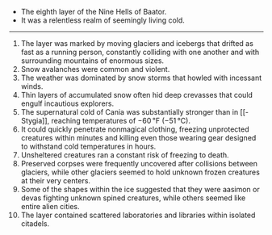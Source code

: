 - The eighth layer of the Nine Hells of Baator. 
- It was a relentless realm of seemingly living cold.

---
1. The layer was marked by moving glaciers and icebergs that drifted as fast as a running person, constantly colliding with one another and with surrounding mountains of enormous sizes. 
2. Snow avalanches were common and violent. 
3. The weather was dominated by snow storms that howled with incessant winds. 
4. Thin layers of accumulated snow often hid deep crevasses that could engulf incautious explorers.
5. The supernatural cold of Cania was substantially stronger than in [[-Stygia]], reaching temperatures of −60 ℉ (−51 ℃). 
6. It could quickly penetrate nonmagical clothing, freezing unprotected creatures within minutes and killing even those wearing gear designed to withstand cold temperatures in hours. 
7. Unsheltered creatures ran a constant risk of freezing to death. 
8. Preserved corpses were frequently uncovered after collisions between glaciers, while other glaciers seemed to hold unknown frozen creatures at their very centers. 
9. Some of the shapes within the ice suggested that they were aasimon or devas fighting unknown spined creatures, while others seemed like entire alien cities.
10. The layer contained scattered laboratories and libraries within isolated citadels.